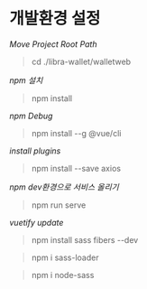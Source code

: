# 개발환경 설정

*Move Project Root Path*
> cd ./libra-wallet/walletweb

*npm 설치*
> npm install

*npm Debug*
> npm install --g @vue/cli

 
*install plugins*
> npm install --save axios  


*npm dev환경으로 서비스 올리기*
> npm run serve 


*vuetify update*
> npm install sass fibers --dev

> npm i sass-loader

> npm i node-sass

 